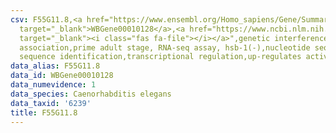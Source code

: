 ```yaml
---
csv: F55G11.8,<a href="https://www.ensembl.org/Homo_sapiens/Gene/Summary?db=core;g=WBGene00010128"
  target="_blank">WBGene00010128</a>,<a href="https://www.ncbi.nlm.nih.gov/pubmed/30894454"
  target="_blank"><i class="fas fa-file"></i></a>",genetic interference,functional
  association,prime adult stage, RNA-seq assay, hsb-1(-),nucleotide sequence identification,nucleotide
  sequence identification,transcriptional regulation,up-regulates activity
data_alias: F55G11.8
data_id: WBGene00010128
data_numevidence: 1
data_species: Caenorhabditis elegans
data_taxid: '6239'
title: F55G11.8
---
```

